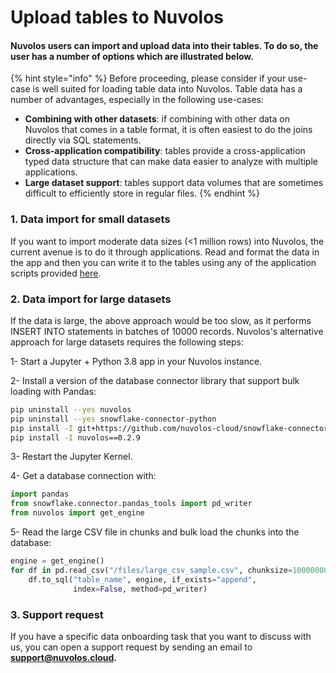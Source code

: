 # Upload tables to Nuvolos

#### Nuvolos users can import and upload data into their tables. To do so, the user has a number of options which are illustrated below.

{% hint style="info" %}
Before proceeding, please consider if your use-case is well suited for loading table data into Nuvolos. Table data has a number of advantages, especially in the following use-cases:

* **Combining with other datasets**: if combining with other data on Nuvolos that comes in a table format, it is often easiest to do the joins directly via SQL statements.
* **Cross-application compatibility**: tables provide a cross-application typed data structure that can make data easier to analyze with multiple applications.
* **Large dataset support**: tables support data volumes that are sometimes difficult to efficiently store in regular files.
{% endhint %}

### **1. Data import for small datasets**

If you want to import moderate data sizes  \(&lt;1 million rows\) into Nuvolos, the current avenue is to do it through applications. Read and format the data in the app and then you can write it to the tables using any of the application scripts provided [here](small-data-upload-scripts.md). 

### **2. Data import for large datasets**

If the data is large,  the above approach would be too slow, as it performs INSERT INTO statements in batches of 10000 records. Nuvolos's alternative approach for large datasets requires the following steps:

1- Start a Jupyter + Python 3.8 app in your Nuvolos instance.

2- Install a version of the database connector library that support bulk loading with Pandas:

```bash
pip uninstall --yes nuvolos
pip uninstall --yes snowflake-connector-python
pip install -I git+https://github.com/nuvolos-cloud/snowflake-connector-python.git#egg=snowflake-connector-python[pandas]
pip install -I nuvolos==0.2.9
```

3- Restart the Jupyter Kernel.

4- Get a database connection with:

```python
import pandas
from snowflake.connector.pandas_tools import pd_writer
from nuvolos import get_engine
```

5- Read the large CSV file in chunks and bulk load the chunks into the database:

```python
engine = get_engine()
for df in pd.read_csv("/files/large_csv_sample.csv", chunksize=10000000):
    df.to_sql("table_name", engine, if_exists="append", 
              index=False, method=pd_writer)
```

### 3. Support request

If you have a specific data onboarding task that you want to discuss with us, you can open a support request by sending an email to **support@nuvolos.cloud.**

